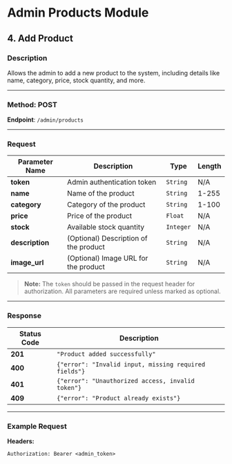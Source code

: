 # Admin Products Module

## 4. Add Product

### Description
Allows the admin to add a new product to the system, including details like name, category, price, stock quantity, and more.

---

### Method: **POST**

**Endpoint**: `/admin/products`

---

### Request

| Parameter Name  | Description                             | Type     | Length |
|-----------------|-----------------------------------------|----------|--------|
| **token**        | Admin authentication token              | `String` | N/A    |
| **name**         | Name of the product                     | `String` | 1-255  |
| **category**     | Category of the product                 | `String` | 1-100  |
| **price**        | Price of the product                    | `Float`  | N/A    |
| **stock**        | Available stock quantity                | `Integer`| N/A    |
| **description**  | (Optional) Description of the product   | `String` | N/A    |
| **image_url**    | (Optional) Image URL for the product    | `String` | N/A    |

> **Note:** The `token` should be passed in the request header for authorization. All parameters are required unless marked as optional.

---

### Response

| Status Code | Description                                         |
|-------------|-----------------------------------------------------|
| **201**     | `"Product added successfully"`                      |
| **400**     | `{"error": "Invalid input, missing required fields"}`|
| **401**     | `{"error": "Unauthorized access, invalid token"}`   |
| **409**     | `{"error": "Product already exists"}`               |

---

### Example Request

**Headers:**

```http
Authorization: Bearer <admin_token>
